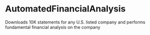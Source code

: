 # AutomatedFinancialAnalysis
Downloads 10K statements for any U.S. listed company and performs fundamental financial analysis on the company
